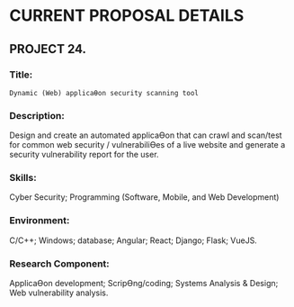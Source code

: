 # CURRENT PROPOSAL DETAILS
<!--
	Editor(s): @Corbenyo
	Year: 2024
-->


<!-- Above renders an image of the UR5e from UNIVERSAL ROBOTS and the "trays" of where the chips will be picked up from robot arm. -->

## PROJECT 24.
### Title:
`Dynamic (Web) applicaƟon security scanning tool`

### Description:
Design and create an automated applicaƟon that can crawl and scan/test for common web security /
vulnerabiliƟes of a live website and generate a security vulnerability report for the user.

### Skills:
Cyber Security; Programming (Software, Mobile, and Web Development)

### Environment:
C/C++; Windows; database; Angular; React; Django; Flask; VueJS.

### Research Component:
ApplicaƟon development; ScripƟng/coding; Systems Analysis & Design; Web vulnerability analysis.

